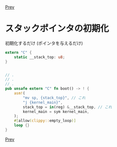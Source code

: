 [Prev](https://github.com/Ubugeeei/45minos/tree/master/build-and-book-kernel)

# スタックポインタの初期化

初期化するだけ (ポインタを与えるだけ)

```rs
extern "C" {
    static __stack_top: u8;
}


// .
// .
// .
pub unsafe extern "C" fn boot() -> ! {
    asm!(
        "mv sp, {stack_top}", // これ
        "j {kernel_main}",
        stack_top = in(reg) &__stack_top, // これ
        kernel_main = sym kernel_main,
    );
    #[allow(clippy::empty_loop)]
    loop {}
}
```

[Prev](https://github.com/Ubugeeei/45minos/tree/master/build-and-book-kernel)
